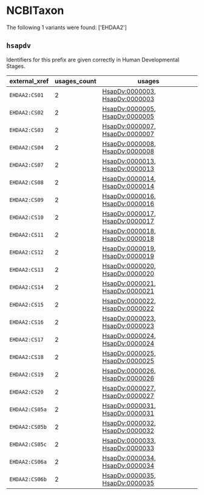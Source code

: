 # NCBITaxon

The following 1 variants were found: ['EHDAA2']

## `hsapdv`

Identifiers for this prefix are given correctly in Human Developmental Stages.

| external_xref   |   usages_count | usages                                                                                                           |
|-----------------|----------------|------------------------------------------------------------------------------------------------------------------|
| `EHDAA2:CS01`   |              2 | [HsapDv:0000003](https://bioregistry.io/HsapDv:0000003), [HsapDv:0000003](https://bioregistry.io/HsapDv:0000003) |
| `EHDAA2:CS02`   |              2 | [HsapDv:0000005](https://bioregistry.io/HsapDv:0000005), [HsapDv:0000005](https://bioregistry.io/HsapDv:0000005) |
| `EHDAA2:CS03`   |              2 | [HsapDv:0000007](https://bioregistry.io/HsapDv:0000007), [HsapDv:0000007](https://bioregistry.io/HsapDv:0000007) |
| `EHDAA2:CS04`   |              2 | [HsapDv:0000008](https://bioregistry.io/HsapDv:0000008), [HsapDv:0000008](https://bioregistry.io/HsapDv:0000008) |
| `EHDAA2:CS07`   |              2 | [HsapDv:0000013](https://bioregistry.io/HsapDv:0000013), [HsapDv:0000013](https://bioregistry.io/HsapDv:0000013) |
| `EHDAA2:CS08`   |              2 | [HsapDv:0000014](https://bioregistry.io/HsapDv:0000014), [HsapDv:0000014](https://bioregistry.io/HsapDv:0000014) |
| `EHDAA2:CS09`   |              2 | [HsapDv:0000016](https://bioregistry.io/HsapDv:0000016), [HsapDv:0000016](https://bioregistry.io/HsapDv:0000016) |
| `EHDAA2:CS10`   |              2 | [HsapDv:0000017](https://bioregistry.io/HsapDv:0000017), [HsapDv:0000017](https://bioregistry.io/HsapDv:0000017) |
| `EHDAA2:CS11`   |              2 | [HsapDv:0000018](https://bioregistry.io/HsapDv:0000018), [HsapDv:0000018](https://bioregistry.io/HsapDv:0000018) |
| `EHDAA2:CS12`   |              2 | [HsapDv:0000019](https://bioregistry.io/HsapDv:0000019), [HsapDv:0000019](https://bioregistry.io/HsapDv:0000019) |
| `EHDAA2:CS13`   |              2 | [HsapDv:0000020](https://bioregistry.io/HsapDv:0000020), [HsapDv:0000020](https://bioregistry.io/HsapDv:0000020) |
| `EHDAA2:CS14`   |              2 | [HsapDv:0000021](https://bioregistry.io/HsapDv:0000021), [HsapDv:0000021](https://bioregistry.io/HsapDv:0000021) |
| `EHDAA2:CS15`   |              2 | [HsapDv:0000022](https://bioregistry.io/HsapDv:0000022), [HsapDv:0000022](https://bioregistry.io/HsapDv:0000022) |
| `EHDAA2:CS16`   |              2 | [HsapDv:0000023](https://bioregistry.io/HsapDv:0000023), [HsapDv:0000023](https://bioregistry.io/HsapDv:0000023) |
| `EHDAA2:CS17`   |              2 | [HsapDv:0000024](https://bioregistry.io/HsapDv:0000024), [HsapDv:0000024](https://bioregistry.io/HsapDv:0000024) |
| `EHDAA2:CS18`   |              2 | [HsapDv:0000025](https://bioregistry.io/HsapDv:0000025), [HsapDv:0000025](https://bioregistry.io/HsapDv:0000025) |
| `EHDAA2:CS19`   |              2 | [HsapDv:0000026](https://bioregistry.io/HsapDv:0000026), [HsapDv:0000026](https://bioregistry.io/HsapDv:0000026) |
| `EHDAA2:CS20`   |              2 | [HsapDv:0000027](https://bioregistry.io/HsapDv:0000027), [HsapDv:0000027](https://bioregistry.io/HsapDv:0000027) |
| `EHDAA2:CS05a`  |              2 | [HsapDv:0000031](https://bioregistry.io/HsapDv:0000031), [HsapDv:0000031](https://bioregistry.io/HsapDv:0000031) |
| `EHDAA2:CS05b`  |              2 | [HsapDv:0000032](https://bioregistry.io/HsapDv:0000032), [HsapDv:0000032](https://bioregistry.io/HsapDv:0000032) |
| `EHDAA2:CS05c`  |              2 | [HsapDv:0000033](https://bioregistry.io/HsapDv:0000033), [HsapDv:0000033](https://bioregistry.io/HsapDv:0000033) |
| `EHDAA2:CS06a`  |              2 | [HsapDv:0000034](https://bioregistry.io/HsapDv:0000034), [HsapDv:0000034](https://bioregistry.io/HsapDv:0000034) |
| `EHDAA2:CS06b`  |              2 | [HsapDv:0000035](https://bioregistry.io/HsapDv:0000035), [HsapDv:0000035](https://bioregistry.io/HsapDv:0000035) |


